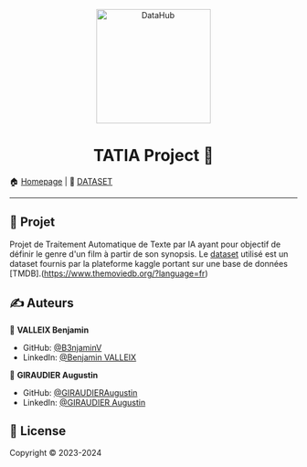 <p align="center">
<img alt="DataHub" src="https://upload.wikimedia.org/wikipedia/commons/thumb/8/89/Tmdb.new.logo.svg/2560px-Tmdb.new.logo.svg.png" height="200px" />
</p>
<h1 align="center"> TATIA Project 👋</h1>

🏠 [Homepage](https://github.com/B3njaminV/tatia-tmdb-project) |
📰 [DATASET](https://www.kaggle.com/datasets/tmdb/tmdb-movie-metadata/data)

---

## 🚀 Projet

Projet de Traitement Automatique de Texte par IA ayant pour objectif de définir le genre d'un film à partir de son synopsis.
Le [dataset](https://www.kaggle.com/datasets/tmdb/tmdb-movie-metadata/data) utilisé est un dataset fournis par la plateforme kaggle portant sur une base de données [TMDB].(https://www.themoviedb.org/?language=fr)

## ✍️ Auteurs

👤 **VALLEIX Benjamin**

* GitHub: [@B3njaminV](https://github.com/B3njaminV)
* LinkedIn: [@Benjamin VALLEIX](https://www.linkedin.com/in/benjamin-valleix-27115719a)

👤 **GIRAUDIER Augustin**

* GitHub: [@GIRAUDIERAugustin](https://github.com/AugustinGiraudier)
* LinkedIn: [@GIRAUDIER Augustin](https://fr.linkedin.com/in/augustin-giraudier)


## 📝 License

Copyright © 2023-2024
